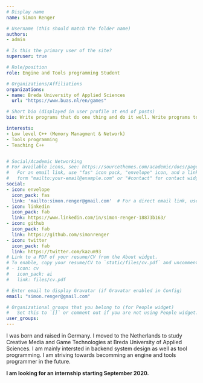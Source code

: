 ```yaml
---
# Display name
name: Simon Renger

# Username (this should match the folder name)
authors:
- admin

# Is this the primary user of the site?
superuser: true

# Role/position
role: Engine and Tools programming Student

# Organizations/Affiliations
organizations:
- name: Breda University of Applied Sciences
  url: "https://www.buas.nl/en/games"

# Short bio (displayed in user profile at end of posts)
bio: Write programs that do one thing and do it well. Write programs to work together — McIlroy Unix philosophy

interests:
- Low level C++ (Memory Managment & Network)
- Tools programming
- Teaching C++


# Social/Academic Networking
# For available icons, see: https://sourcethemes.com/academic/docs/page-builder/#icons
#   For an email link, use "fas" icon pack, "envelope" icon, and a link in the
#   form "mailto:your-email@example.com" or "#contact" for contact widget.
social:
- icon: envelope
  icon_pack: fas
  link: 'mailto:simon.renger@gmail.com'  # For a direct email link, use "mailto:test@example.org".
- icon: linkedin
  icon_pack: fab
  link: https://www.linkedin.com/in/simon-renger-18873b163/
- icon: github
  icon_pack: fab
  link: https://github.com/simonrenger
- icon: twitter
  icon_pack: fab
  link: https://twitter.com/kazum93
# Link to a PDF of your resume/CV from the About widget.
# To enable, copy your resume/CV to `static/files/cv.pdf` and uncomment the lines below.
# - icon: cv
#   icon_pack: ai
#   link: files/cv.pdf

# Enter email to display Gravatar (if Gravatar enabled in Config)
email: "simon.renger@gmail.com"

# Organizational groups that you belong to (for People widget)
#   Set this to `[]` or comment out if you are not using People widget.
user_groups:
---
```

I was born and raised in Germany. I moved to the Netherlands to study Creative Media and Game Technologies at Breda University of Applied Sciences. I am mainly intersted in backend system design as well as tool programming. I am striving towards becomming an engine and tools programmer in the future.

**I am looking for an internship starting September 2020.**
